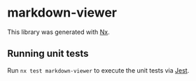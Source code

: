 # markdown-viewer

This library was generated with [Nx](https://nx.dev).

## Running unit tests

Run `nx test markdown-viewer` to execute the unit tests via [Jest](https://jestjs.io).
